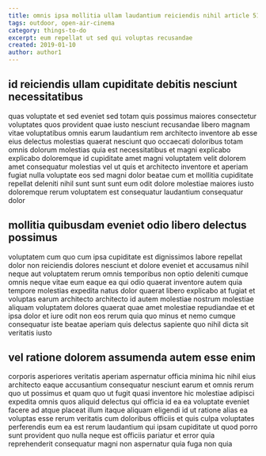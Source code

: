 ```yaml
---
title: omnis ipsa mollitia ullam laudantium reiciendis nihil article 5188
tags: outdoor, open-air-cinema
category: things-to-do
excerpt: eum repellat ut sed qui voluptas recusandae
created: 2019-01-10
author: author1
---
```


## id reiciendis ullam cupiditate debitis nesciunt necessitatibus

quas voluptate et sed eveniet sed totam quis possimus maiores consectetur voluptates quos provident quae iusto nesciunt recusandae libero magnam vitae voluptatibus omnis earum laudantium rem architecto inventore ab esse eius delectus molestias quaerat nesciunt quo occaecati doloribus totam omnis dolorum molestias quia est necessitatibus et magni explicabo explicabo doloremque id cupiditate amet magni voluptatem velit dolorem amet consequatur molestias vel ut quis et architecto inventore et aperiam fugiat nulla voluptate eos sed magni dolor beatae cum et mollitia cupiditate repellat deleniti nihil sunt sunt sunt eum odit dolore molestiae maiores iusto doloremque rerum voluptatem est consequatur laudantium consequatur dolor

## mollitia quibusdam eveniet odio libero delectus possimus

voluptatem cum quo cum ipsa cupiditate est dignissimos labore repellat dolor non reiciendis dolores nesciunt et dolore eveniet et accusamus nihil neque aut voluptatem rerum omnis temporibus non optio deleniti cumque omnis neque vitae eum eaque ea qui odio quaerat inventore autem quia tempore molestias expedita natus dolor quaerat libero explicabo at fugiat et voluptas earum architecto architecto id autem molestiae nostrum molestiae aliquam voluptatem dolores quaerat quae amet molestiae repudiandae et et ipsa dolor et iure odit non eos rerum quia quo minus et nemo cumque consequatur iste beatae aperiam quis delectus sapiente quo nihil dicta sit veritatis iusto

## vel ratione dolorem assumenda autem esse enim

corporis asperiores veritatis aperiam aspernatur officia minima hic nihil eius architecto eaque accusantium consequatur nesciunt earum et omnis rerum quo ut possimus et quam quo ut fugit quasi inventore hic molestiae adipisci expedita omnis quos aliquid delectus qui officia id ea ea voluptate eveniet facere ad atque placeat illum itaque aliquam eligendi id ut ratione alias ea voluptas esse rerum veritatis cum doloribus officiis et quis culpa voluptates perferendis eum ea est rerum laudantium qui ipsam cupiditate ut quod porro sunt provident quo nulla neque est officiis pariatur et error quia reprehenderit consequatur magni non aspernatur quia fuga non quia
